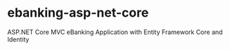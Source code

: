 # ebanking-asp-net-core
ASP.NET Core MVC eBanking Application with Entity Framework Core and Identity
